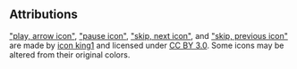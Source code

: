 ## Attributions

["play, arrow icon"](https://freeicons.io/material-icons-alert-and-av/play-arrow-icon-16061), ["pause icon"](https://freeicons.io/material-icons-alert-and-av/pause-icon-16056), ["skip, next icon"](https://freeicons.io/material-icons-alert-and-av/skip-next-icon-16076), and ["skip, previous icon"](https://freeicons.io/material-icons-alert-and-av/skip-previous-icon-16077) are made by [icon king1](https://freeicons.io/profile/3) and licensed under [CC BY 3.0](https://creativecommons.org/licenses/by/3.0/). Some icons may be altered from their original colors.